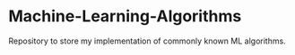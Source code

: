 # Machine-Learning-Algorithms
Repository to store my implementation of commonly known ML algorithms.
